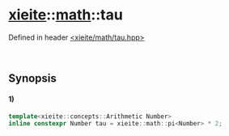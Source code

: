# [xieite](../../xieite.md)\:\:[math](../../math.md)\:\:tau
Defined in header [<xieite/math/tau.hpp>](../../../include/xieite/math/tau.hpp)

&nbsp;

## Synopsis
#### 1)
```cpp
template<xieite::concepts::Arithmetic Number>
inline constexpr Number tau = xieite::math::pi<Number> * 2;
```
